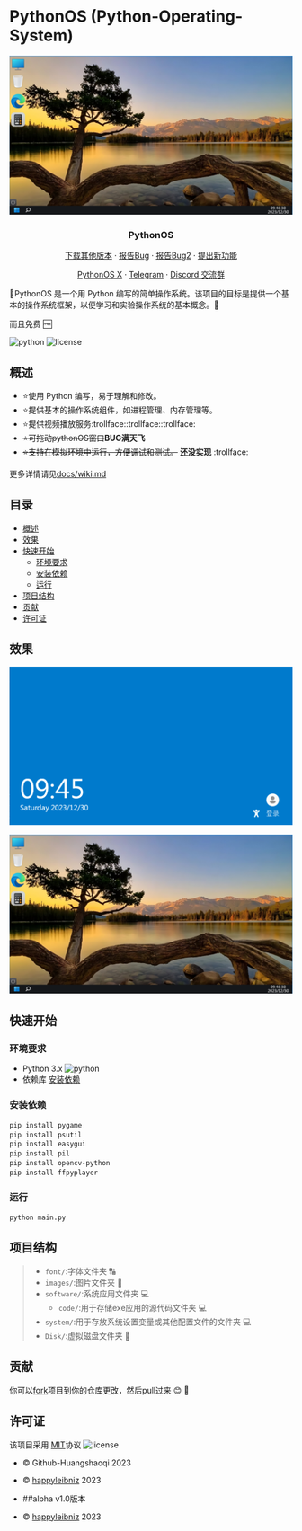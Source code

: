 # PythonOS (Python-Operating-System)

<div align="center">
<p align="center">
    
  ![img1](docs/img/desktop.png)
  
  <h3 align="center">PythonOS</h3>   
  <a href="https://githubfast.com/happyleibniz/Python-Operating-System/releases">下载其他版本</a>
    ·
  <a href="https://githubfast.com/Github-Huangshaoqi/PythonOS/issues">报告Bug</a>
  ·
  <a href="https://githubfast.com/happyleibniz/Python-Operating-System/issues">报告Bug2</a>
    ·
  <a href="https://githubfast.com/Github-Huangshaoqi/PythonOS/issues">提出新功能</a>
</p>
</div>

<div align="center">
<p align="center">
  <a href="https://x.com/@Pythonos2">PythonOS X</a>
    ·
  <a href="https://t.me/PythonOS">Telegram</a>
   ·
  <a href="https://discord.gg/sbKMNhuvYt">Discord 交流群</a>
</p>
</div>

:tada:PythonOS 是一个用 Python 编写的简单操作系统。该项目的目标是提供一个基本的操作系统框架，以便学习和实验操作系统的基本概念。:tada:

而且免费 :free:

![python](https://img.shields.io/badge/python-%3E%3D3-brightgreen
)
![license](https://img.shields.io/badge/license-MIT-blue
)


## 概述

- :star:使用 Python 编写，易于理解和修改。
- :star:提供基本的操作系统组件，如进程管理、内存管理等。
- :star:提供视频播放服务:trollface::trollface::trollface:
- ~~⭐可拖动pythonOS窗口~~**BUG满天飞**
- ~~:star:支持在模拟环境中运行，方便调试和测试。~~ **还没实现** :trollface:

更多详情请见[docs/wiki.md](docs/wiki.md)

## 目录

- [概述](#概述)
- [效果](#效果)
- [快速开始](#快速开始)
  - [环境要求](#环境要求)
  - [安装依赖](#安装依赖)
  - [运行](#运行)
- [项目结构](#项目结构)
- [贡献](#贡献)
- [许可证](#许可证)

## 效果

![img2](docs/img/suopin.png)

![img3](docs/img/desktop.png)

## 快速开始

### 环境要求

- Python 3.x ![python](https://img.shields.io/badge/python-%3E%3D3-brightgreen
)
- 依赖库 [安装依赖](#安装依赖)

### 安装依赖

```bash
pip install pygame
pip install psutil
pip install easygui
pip install pil
pip install opencv-python
pip install ffpyplayer
```

### 运行

```bash
python main.py
```


## 项目结构
> - `font/`:字体文件夹 :capital_abcd:
> - `images/`:图片文件夹 :flower_playing_cards:
> - `software/`:系统应用文件夹 :computer:
>   - `code/`:用于存储exe应用的源代码文件夹 :computer:
> - `system/`:用于存放系统设置变量或其他配置文件的文件夹 :computer:
> - `Disk/`:虚拟磁盘文件夹 :floppy_disk:

## 贡献
你可以[fork](https://githubfast.com/Github-Huangshaoqi/PythonOS/fork)项目到你的仓库更改，然后pull过来 :blush: :tada:

## 许可证
该项目采用 [MIT](https://githubfast.com/Github-Huangshaoqi/PythonOS?tab=MIT-1-ov-file)协议 ![license](https://img.shields.io/badge/license-MIT-blue)

- :copyright:  Github-Huangshaoqi 2023

- :copyright:  [happyleibniz](https://githubfast.com/happyleibniz) 2023

- ##alpha v1.0版本
- :copyright:  [happyleibniz](https://githubfast.com/happyleibniz) 2023
